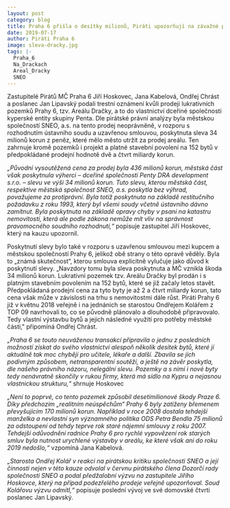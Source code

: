 ```yaml
---
layout: post
category: blog
title: Praha 6 přišla o desítky milionů, Piráti upozorňují na závažné pochybení městské části
date: 2019-07-17
author: Piráti Praha 6
image: sleva-dracky.jpg
tags: |-
  Praha_6	
  Na_Drackach
  Areal_Dracky
  SNEO
---
```

Zastupitelé Pirátů MČ Praha 6 Jiří Hoskovec, Jana Kabelová, Ondřej Chrást a poslanec Jan Lipavský podali trestní oznámení kvůli prodeji lukrativních pozemků Prahy 6, tzv. Areálu Dračky, a to do vlastnictví dceřiné společnosti kyperské entity skupiny Penta. Dle pirátské právní analýzy byla městskou společností SNEO, a.s. na tento prodej neoprávněně, v rozporu s rozhodnutím ústavního soudu a uzavřenou smlouvou, poskytnuta sleva 34 milionů korun z peněz, které mělo město utržit za prodej areálu. Ten zahrnuje kromě pozemků i projekt a platné stavební povolení na 152 bytů v předpokládané prodejní hodnotě dvě a čtvrt miliardy korun.  

_„Původní vysoutěžená cena za prodej byla 436 milionů korun, městská část však poskytnula výherci – dceřiné společnosti Penty DRA development s.r.o. – slevu ve výši 34 milionů korun. Tuto slevu, kterou městská část, respektive městská společnost SNEO, a.s. poskytla bez výhrad, považujeme za protiprávní. Byla totiž poskytnuta na základě restitučního požadavku z roku 1993, který byl všemi soudy včetně ústavního dávno zamítnut. Byla poskytnuta na základě opravy chyby v psaní na katastru nemovitostí, která ale podle zákona nemůže mít vliv na správnost pravomocného soudního rozhodnutí,“_ popisuje zastupitel Jiří Hoskovec, který na kauzu upozornil.

Poskytnutí slevy bylo také v rozporu s uzavřenou smlouvou mezi kupcem a městskou společností Prahy 6, jelikož obě strany o této opravě věděly. Byla to „známá skutečnost“, kterou smlouva explicitně vylučuje jako důvod k poskytnutí slevy. „Navzdory tomu byla sleva poskytnuta a MČ vznikla škoda 34 milionů korun. Lukrativní pozemek tzv. Areálu Dračky byl prodán i s platným stavebním povolením na 152 bytů, které se již začaly letos stavět. Předpokládaná prodejní cena za tyto byty je až 2 a čtvrt miliardy korun, tato cena však může v závislosti na trhu s nemovitostmi dále růst. Piráti Prahy 6 již v květnu 2018 veřejně i na jednáních se starostou Ondřejem Kolářem z TOP 09 navrhovali to, co se původně plánovalo a dlouhodobě připravovalo. Tedy vlastní výstavbu bytů  a jejich následné využití pro potřeby městské části," připomíná Ondřej Chrást.

_„Praha 6 se touto neuváženou transakcí připravila o jednu z posledních možností získat do svého vlastnictví alespoň několik desítek bytů, které jí aktuálně tak moc chybějí pro učitele, lékaře a další. Zbavila se jich podivným způsobem, netransparentní soutěží, a ještě na závěr poskytla, dle našeho právního názoru, nelegální slevu. Pozemky a s nimi i nové byty tedy nenávratně skončily v rukou firmy, která má sídlo na Kypru a nejasnou vlastnickou strukturu,“_ shrnuje Hoskovec

_„Není to poprvé, co tento pozemek způsobil desetimilionové škody Praze 6. Díky předchozím „realitním neúspěchům“ Prahy 6 byly zatíženy břemenem převyšujícím 170 milionů korun. Například v roce 2008 dostala tehdejší manželka a nevlastní syn významného politika ODS Petra Bendla 75 milionů za odstoupení od tehdy teprve rok staré nájemní smlouvy z roku 2007. Tehdejší odůvodnění radnice Prahy 6 pro rychlé vypovězení rok starých smluv byla nutnost urychlené výstavby v areálu, ke které však ani do roku 2019 nedošlo,“_ vzpomíná Jana Kabelová.

_„Starosta Ondřej Kolář v reakci na pirátskou kritiku společnosti SNEO a její činnosti nejen v této kauze odvolal v červnu pirátského člena Dozorčí rady společnosti SNEO a podal předžalobní výzvu na zastupitele Jiřího Hoskovce, který na případ podezřelého prodeje veřejně upozorňoval. Soud Kolářovu výzvu odmítl,“_ popisuje poslední vývoj ve své domovské čtvrti poslanec Jan Lipavský.